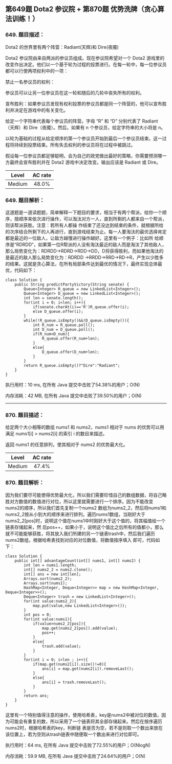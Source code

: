第649题 Dota2 参议院 + 第870题 优势洗牌（贪心算法训练！）
---

<h3>649. 题目描述：</h3>

Dota2 的世界里有两个阵营：Radiant(天辉)和 Dire(夜魇)


Dota2 参议院由来自两派的参议员组成。现在参议院希望对一个 Dota2 游戏里的改变作出决定。他们以一个基于轮为过程的投票进行。在每一轮中，每一位参议员都可以行使两项权利中的一项：


禁止一名参议员的权利：


参议员可以让另一位参议员在这一轮和随后的几轮中丧失所有的权利。


宣布胜利：如果参议员发现有权利投票的参议员都是同一个阵营的，他可以宣布胜利并决定在游戏中的有关变化。


给定一个字符串代表每个参议员的阵营。字母 “R” 和 “D” 分别代表了 Radiant（天辉）和 Dire（夜魇）。然后，如果有 n 个参议员，给定字符串的大小将是 n。


以轮为基础的过程从给定顺序的第一个参议员开始到最后一个参议员结束。这一过程将持续到投票结束。所有失去权利的参议员将在过程中被跳过。


假设每一位参议员都足够聪明，会为自己的政党做出最好的策略，你需要预测哪一方最终会宣布胜利并在 Dota2 游戏中决定改变。输出应该是 Radiant 或 Dire。

|Level|AC rate|
|:---:|:---:|
|Medium|48.0%|

<h3>649. 题目解析：</h3>

这道题是一道读题题，简单解释一下题目的要求，相当于有两个帮派，给你一个顺序，按顺序来依次进行操作，可以淘汰对方一人，直到所剩的人都来自一个帮派，则该帮派获胜。注意：若所有人都操
作结束了还没达到结束的条件，就根据所给的次序结合所剩下的人再进行，直到游戏结束为止。每一人要淘汰的最优选择肯定都是最近的一位敌人，让敌方越慢进行操作越好。这里有一个例子：比如所
给顺序是“RDRDD“，如果第一位R帮派的人没有淘汰最近的敌人而是淘汰了其他敌人，那么局势变化为：RDRDD->RDRD->RDD->DD，D将获得胜利，而如果他淘汰的是最近的敌人那么局势变化为：RDRDD
->RRDD->RRD->RD->R，产生以少胜多的结果。这就是贪心算法，在所有局部条件达到最优的情况下，最终实现总体最优，代码如下：

```
class Solution {
    public String predictPartyVictory(String senate) {
        Queue<Integer> R_queue = new LinkedList<Integer>();
        Queue<Integer> D_queue = new LinkedList<Integer>();
        int len = senate.length();
        for(int i = 0; i<len; i++){
            if(senate.charAt(i)=='R')R_queue.offer(i);
            else D_queue.offer(i);
        }
        while(!R_queue.isEmpty()&&!D_queue.isEmpty()){
            int R_num = R_queue.poll();
            int D_num = D_queue.poll();
            if(R_num<D_num){
                R_queue.offer(R_num+len);
            }
            else{
                D_queue.offer(D_num+len);
            }
        }
        return R_queue.isEmpty()?"Dire":"Radiant";
    }
}
```

执行用时：10 ms, 在所有 Java 提交中击败了54.38%的用户；O(N)

内存消耗：42 MB, 在所有 Java 提交中击败了39.50%的用户；O(N)

---

<h3>870. 题目描述：</h3>

给定两个大小相等的数组 nums1 和 nums2，nums1 相对于 nums 的优势可以用满足 nums1[i] > nums2[i] 的索引 i 的数目来描述。

返回 nums1 的任意排列，使其相对于 nums2 的优势最大化。

|Level|AC rate|
|:---:|:---:|
|Medium|47.4%|

<h3>870. 题目解析：</h3>

因为我们要尽可能使得优势最大化，所以我们需要珍惜自己的数组数据，将自己略胜对方数值的数值进行对位，所以这里就需要进行一个排序。因为不能改变nums2的顺序，所以我们首先复制一个nums2
数组为nums2_2，然后将nums1和nums2_2按从小到大的顺序来进行排列。遍历nums1数组，当刚好大于nums2_2[pos]时，说明这个值在nums1中时刚好大于这个值的，将其幅值给一个链表存储起来，然
后pos++，如果小于，说明这个值比之后所有的值都小，那么就不可能能够获胜，将其放入我们所建的另一个链表trash中，然后我们遍历nums2数组，根据哈希表找到对应的对位数值，将数值按序填入
即可，代码如下：

```
class Solution {
    public int[] advantageCount(int[] nums1, int[] nums2) {
        int len = nums1.length;
        int[] nums2_2 = nums2.clone();
        int[] ans = new int[len];
        Arrays.sort(nums2_2);
        Arrays.sort(nums1);
        HashMap<Integer, Deque<Integer>> map = new HashMap<Integer, Deque<Integer>>();
        Deque<Integer> trash = new LinkedList<Integer>();
        for(int value:nums2_2){
            map.put(value,new LinkedList<Integer>());
        }
        int pos = 0;
        for(int value:nums1){
            if(value>nums2_2[pos]){
                map.get(nums2_2[pos]).add(value);
                pos++;
            }
            else{
                trash.add(value);
            }
        }
        for(int i = 0; i<len ; i++){
            if(map.get(nums2[i]).size()!=0){
                ans[i] = map.get(nums2[i]).removeLast();
            }
            else{
                ans[i] = trash.removeLast();
            }
        }
        return ans;
    }
}
```

这里有一个特别值得注意的操作，使用哈希表，key是nums2中被对位的数值，因为可能会有重复的数，所以采用了一个链表将其全部存储起来。然后在按序遍历nums2时，根据哈希表的key，判断链
表是否为空，若不是则取一个数出来放在该位置上，若为空则从trash链表中随便取一个数出来进行对位即可。

执行用时：64 ms, 在所有 Java 提交中击败了72.55%的用户；O(NlogN)

内存消耗：59.9 MB, 在所有 Java 提交中击败了24.64%的用户；O(N)
